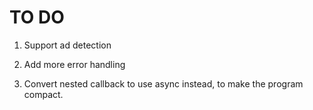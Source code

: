 TO DO
=====

1. Support ad detection

2. Add more error handling

3. Convert nested callback to use async instead, to make the program compact.

